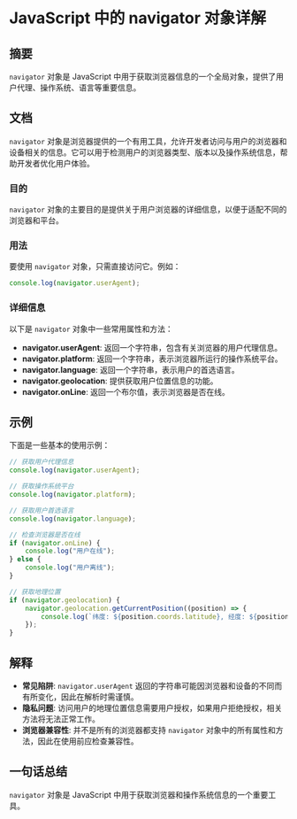 <!--
Meta Description: # JavaScript 中的 navigator 对象详解 ## 摘要 `navigator` 对象是 JavaScript 中用于获取浏览器信息的一个全局对象，提供了用户代理、操作系统、语言等重要信息。 ## 文档 `navigator` 对象是浏览器提供的一个有用工具，允许开发者访问与用户的浏...
Meta Keywords: navigator, console, log, javascript, useragent
-->

# JavaScript 中的 navigator 对象详解

## 摘要
`navigator` 对象是 JavaScript 中用于获取浏览器信息的一个全局对象，提供了用户代理、操作系统、语言等重要信息。

## 文档
`navigator` 对象是浏览器提供的一个有用工具，允许开发者访问与用户的浏览器和设备相关的信息。它可以用于检测用户的浏览器类型、版本以及操作系统信息，帮助开发者优化用户体验。

### 目的
`navigator` 对象的主要目的是提供关于用户浏览器的详细信息，以便于适配不同的浏览器和平台。

### 用法
要使用 `navigator` 对象，只需直接访问它。例如：

```javascript
console.log(navigator.userAgent);
```

### 详细信息
以下是 `navigator` 对象中一些常用属性和方法：

- **navigator.userAgent**: 返回一个字符串，包含有关浏览器的用户代理信息。
- **navigator.platform**: 返回一个字符串，表示浏览器所运行的操作系统平台。
- **navigator.language**: 返回一个字符串，表示用户的首选语言。
- **navigator.geolocation**: 提供获取用户位置信息的功能。
- **navigator.onLine**: 返回一个布尔值，表示浏览器是否在线。

## 示例
下面是一些基本的使用示例：

```javascript
// 获取用户代理信息
console.log(navigator.userAgent);

// 获取操作系统平台
console.log(navigator.platform);

// 获取用户首选语言
console.log(navigator.language);

// 检查浏览器是否在线
if (navigator.onLine) {
    console.log("用户在线");
} else {
    console.log("用户离线");
}

// 获取地理位置
if (navigator.geolocation) {
    navigator.geolocation.getCurrentPosition((position) => {
        console.log(`纬度: ${position.coords.latitude}, 经度: ${position.coords.longitude}`);
    });
}
```

## 解释
- **常见陷阱**: `navigator.userAgent` 返回的字符串可能因浏览器和设备的不同而有所变化，因此在解析时需谨慎。
- **隐私问题**: 访问用户的地理位置信息需要用户授权，如果用户拒绝授权，相关方法将无法正常工作。
- **浏览器兼容性**: 并不是所有的浏览器都支持 `navigator` 对象中的所有属性和方法，因此在使用前应检查兼容性。

## 一句话总结
`navigator` 对象是 JavaScript 中用于获取浏览器和操作系统信息的一个重要工具。